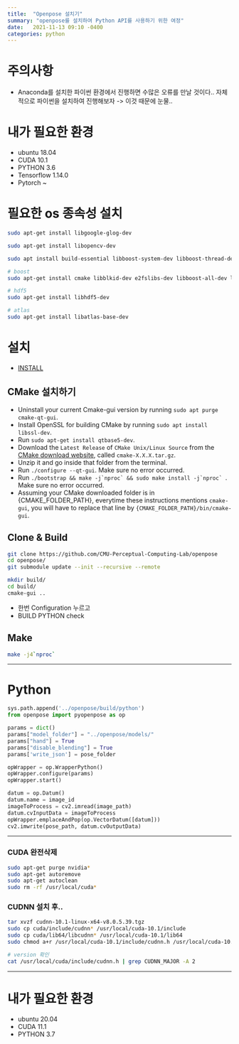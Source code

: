 ```yaml
---
title:  "Openpose 설치기"
summary: "openpose를 설치하여 Python API를 사용하기 위한 여정"
date:   2021-11-13 09:10 -0400
categories: python
---
```


# 주의사항

- Anaconda를 설치한 파이썬 환경에서 진행하면 수많은 오류를 만날 것이다.. 자체적으로 파이썬을 설치하여 진행해보자 -> 이것 때문에 눈물..

# 내가 필요한 환경

- ubuntu 18.04
- CUDA 10.1
- PYTHON 3.6
- Tensorflow 1.14.0
- Pytorch ~

# 필요한 os 종속성 설치

```sh
sudo apt-get install libgoogle-glog-dev

sudo apt-get install libopencv-dev

sudo apt install build-essential libboost-system-dev libboost-thread-dev libboost-program-options-dev libboost-test-dev libgoogle-golg-dev protobuf-compiler libprotobuf-dev

# boost
sudo apt-get install cmake libblkid-dev e2fslibs-dev libboost-all-dev libaudit-dev

# hdf5
sudo apt-get install libhdf5-dev

# atlas
sudo apt-get install libatlas-base-dev
```

# 설치

- [INSTALL](https://github.com/CMU-Perceptual-Computing-Lab/openpose/blob/master/doc/installation/1_prerequisites.md)

## CMake 설치하기

- Uninstall your current Cmake-gui version by running `sudo apt purge cmake-qt-gui`.
- Install OpenSSL for building CMake by running `sudo apt install libssl-dev`.
- Run `sudo apt-get install qtbase5-dev`.
- Download the `Latest Release` of `CMake Unix/Linux Source` from the [CMake download website](https://cmake.org/download/), called `cmake-X.X.X.tar.gz`.
- Unzip it and go inside that folder from the terminal.
- Run `./configure --qt-gui`. Make sure no error occurred.
- Run ``./bootstrap && make -j`nproc` && sudo make install -j`nproc` ``. Make sure no error occurred.
- Assuming your CMake downloaded folder is in {CMAKE_FOLDER_PATH}, everytime these instructions mentions `cmake-gui`, you will have to replace that line by `{CMAKE_FOLDER_PATH}/bin/cmake-gui`.

## Clone & Build

```sh
git clone https://github.com/CMU-Perceptual-Computing-Lab/openpose
cd openpose/
git submodule update --init --recursive --remote
```

```sh
mkdir build/
cd build/
cmake-gui ..
```

- 한번 Configuration 누르고
- BUILD PYTHON check

## Make

```sh
make -j4`nproc`
```

---

# Python

```python
sys.path.append('../openpose/build/python')
from openpose import pyopenpose as op

params = dict()
params["model_folder"] = "../openpose/models/"
params["hand"] = True
params["disable_blending"] = True
params['write_json'] = pose_folder

opWrapper = op.WrapperPython()
opWrapper.configure(params)
opWrapper.start()

datum = op.Datum()
datum.name = image_id
imageToProcess = cv2.imread(image_path)
datum.cvInputData = imageToProcess
opWrapper.emplaceAndPop(op.VectorDatum([datum]))
cv2.imwrite(pose_path, datum.cvOutputData)
```

---

### CUDA 완전삭제

```sh
sudo apt-get purge nvidia* 
sudo apt-get autoremove 
sudo apt-get autoclean
sudo rm -rf /usr/local/cuda*
```

### CUDNN 설치 후..

```sh
tar xvzf cudnn-10.1-linux-x64-v8.0.5.39.tgz
sudo cp cuda/include/cudnn* /usr/local/cuda-10.1/include
sudo cp cuda/lib64/libcudnn* /usr/local/cuda-10.1/lib64
sudo chmod a+r /usr/local/cuda-10.1/include/cudnn.h /usr/local/cuda-10.1/lib64/libcudnn*

# version 확인
cat /usr/local/cuda/include/cudnn.h | grep CUDNN_MAJOR -A 2
```

---

# 내가 필요한 환경

- ubuntu 20.04
- CUDA 11.1
- PYTHON 3.7
